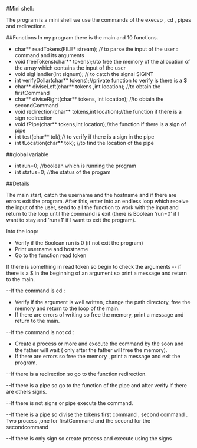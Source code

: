 #Mini shell:

The program is a mini shell we use the commands of the execvp , cd , pipes and
redirections

##Functions
In my program there is the main and 10 functions.
- char** readTokens(FILE* stream); // to parse the input of the user : command and its
arguments
- void freeTokens(char** tokens);//to free the memory of the allocation of the array which
contains the input of the user
- void sigHandler(int signum); // to catch the signal SIGINT
- int verifyDollar(char** tokens);//private function to verify is there is a $
- char** diviseLeft(char** tokens ,int location); //to obtain the firstCommand
- char** diviseRight(char** tokens, int location); //to obtain the secondCommand
- void redirection(char** tokens,int location);//the function if there is a sign redirection
- void fPipe(char** tokens,int location);//the function if there is a sign of pipe
- int test(char** tok);// to verify if there is a sign in the pipe
- int tLocation(char** tok); //to find the location of the pipe


##global variable
- int run=0; //boolean which is running the program
- int status=0; //the status of the progam

##Details

The main start, catch the username and the hostname and if there are errors exit the program.
After this, enter into an endless loop which receive the input of the user,
send to all the function to work with the input and return to the loop until the command is exit
(there is Boolean ‘run=0’ if I want to stay and ‘run=1’ if I want to exit the program).


Into the loop: 
- Verify if the Boolean run is 0 (if not exit the program)
- Print username and hostname
- Go to the function read token


If there is something in read token so begin to check the arguments
-- if there is a $ in the beginning of an argument so print a message and return to the main.


--If the command is cd :
- Verify if the argument is well written, change the path
directory, free the memory and return to the loop of the main.
- If there are errors of writing so free the memory, print a message and return to the main.


--If the command is not cd :
- Create a process or more and execute the command by the
soon and the father will wait ( only after the father will free the memory).
- If there are errors so free the memory , print a message and exit the program.


--If there is a redirection so go to the function redirection.


--If there is a pipe so go to the function of the pipe and after verify if there are
others signs.


--If there is not signs or pipe execute the command.


--If there is a pipe so divise the tokens first command , second command .
Two process ,one for firstCommand and the second for the secondcommand

--If there is only sign so create process and execute using the signs

